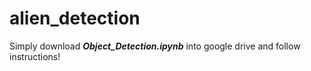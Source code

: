 # alien_detection

Simply download ***Object_Detection.ipynb*** into google drive and follow instructions!
